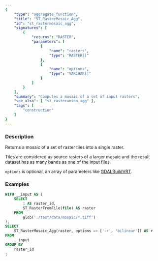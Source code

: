```yaml
---
{
    "type": "aggregate_function",
    "title": "ST_RasterMosaic_Agg",
    "id": "st_rastermosaic_agg",
    "signatures": [
        {
            "returns": "RASTER",
            "parameters": [
                {
                    "name": "rasters",
                    "type": "RASTER[]"
                },
                {
                    "name": "options",
                    "type": "VARCHAR[]"
                }
            ]
        }
    ],
    "summary": "Computes a mosaic of a set of input rasters",
    "see_also": [ "st_rasterunion_agg" ],
    "tags": [
        "construction"
    ]
}
---
```


### Description

Returns a mosaic of a set of raster tiles into a single raster.

Tiles are considered as source rasters of a larger mosaic and the result dataset has as many
bands as one of the input files.

`options` is optional, an array of parameters like [GDALBuildVRT](https://gdal.org/programs/gdalbuildvrt.html).

### Examples

```sql
WITH __input AS (
	SELECT
		1 AS raster_id,
		ST_RasterFromFile(file) AS raster
	FROM
		glob('./test/data/mosaic/*.tiff')
),
SELECT
	ST_RasterMosaic_Agg(raster, options => ['-r', 'bilinear']) AS r
FROM
	__input
GROUP BY
	raster_id
;
```
